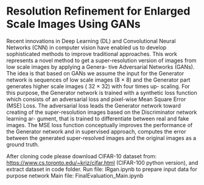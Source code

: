 # Resolution Refinement for Enlarged Scale Images Using GANs

Recent innovations in Deep Learning (DL) and Convolutional Neural Networks (CNN) in computer vision have enabled us to develop sophisticated methods to improve traditional approaches. This work represents a novel method to get a super-resolution version of images from low scale images by applying a Genera- tive Adversarial Networks (GANs). The idea is that based on GANs we assume the input for the Generator network is sequences of low scale images (8 × 8) and the Generator part generates higher scale images ( 32 × 32) with four times up- scaling. For this purpose, the Generator network is trained with a synthetic loss function which consists of an adversarial loss and pixel-wise Mean Square Error (MSE) Loss. The adversarial loss leads the Generator network toward creating of the super-resolution images based on the Discriminator network learning ar- gument, that is trained to differentiate between real and fake images. The MSE loss function conceptually improves the performance of the Generator network and in supervised approach, computes the error between the generated super-resolved images and the original images as a ground truth. 

After cloning code please download CIFAR-10 dataset from: https://www.cs.toronto.edu/~kriz/cifar.html
(CIFAR-100 python version), and extract dataset in code folder.
Run file: IRgan.ipynb  to prepare input data for purpose network
Main file: FinalEvaluation_Main.ipynb 
